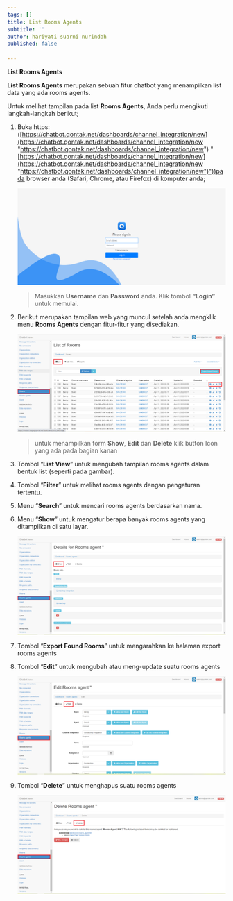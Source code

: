 ```yaml
---
tags: []
title: List Rooms Agents
subtitle: ''
author: hariyati suarni nurindah
published: false

---
```

**List Rooms Agents**

**List Rooms Agents** merupakan sebuah fitur chatbot yang menampilkan list data yang ada rooms agents.

Untuk melihat tampilan pada list **Rooms Agents**, Anda perlu mengikuti langkah-langkah berikut;

1. Buka https: ([https://chatbot.qontak.net/dashboards/channel_integration/new](https://chatbot.qontak.net/dashboards/channel_integration/new "https://chatbot.qontak.net/dashboards/channel_integration/new") "[https://chatbot.qontak.net/dashboards/channel_integration/new](https://chatbot.qontak.net/dashboards/channel_integration/new "https://chatbot.qontak.net/dashboards/channel_integration/new")"))pada browser anda (Safari, Chrome, atau Firefox) di komputer anda;

   ![](/uploads/channell.PNG)

   > Masukkan **Username** dan **Password** anda. Klik tombol **“Login”** untuk memulai.
2. Berikut merupakan tampilan web yang muncul setelah anda mengklik menu **Rooms Agents** dengan fitur-fitur yang disediakan.

   ![](/uploads/rooms1.PNG)

   > untuk menampilkan form **Show**, **Edit** dan **Delete** klik button Icon yang ada pada bagian kanan
3. Tombol “**List View**” untuk mengubah tampilan rooms agents dalam bentuk list (seperti pada gambar).
4. Tombol “**Filter**” untuk melihat rooms agents dengan pengaturan tertentu.
5. Menu “**Search**” untuk mencari rooms agents berdasarkan nama.
6. Menu “**Show**” untuk mengatur berapa banyak rooms agents yang ditampilkan di satu layar.

   ![](/uploads/roomagents2.PNG)
7. Tombol “**Export Found Rooms**” untuk mengarahkan ke halaman export rooms agents
8. Tombol “**Edit**” untuk mengubah atau meng-update suatu rooms agents

   ![](/uploads/roomagents3.PNG)
9. Tombol “**Delete**” untuk menghapus suatu rooms agents

   ![](/uploads/roomagents4.PNG)